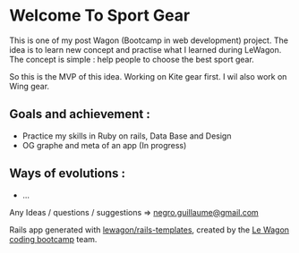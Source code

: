 # Welcome To Sport Gear

This is one of my post Wagon (Bootcamp in web development) project. The idea is to learn new concept and practise what I learned during LeWagon.
The concept is simple : help people to choose the best sport gear.

So this is the MVP of this idea. Working on Kite gear first. I wil also work on Wing gear.

## Goals and achievement :
 - Practice my skills in Ruby on rails, Data Base and Design
 - OG graphe and meta of an app (In progress)

## Ways of evolutions :
 - ...

 Any Ideas / questions / suggestions => negro.guillaume@gmail.com

Rails app generated with [lewagon/rails-templates](https://github.com/lewagon/rails-templates), created by the [Le Wagon coding bootcamp](https://www.lewagon.com) team.
